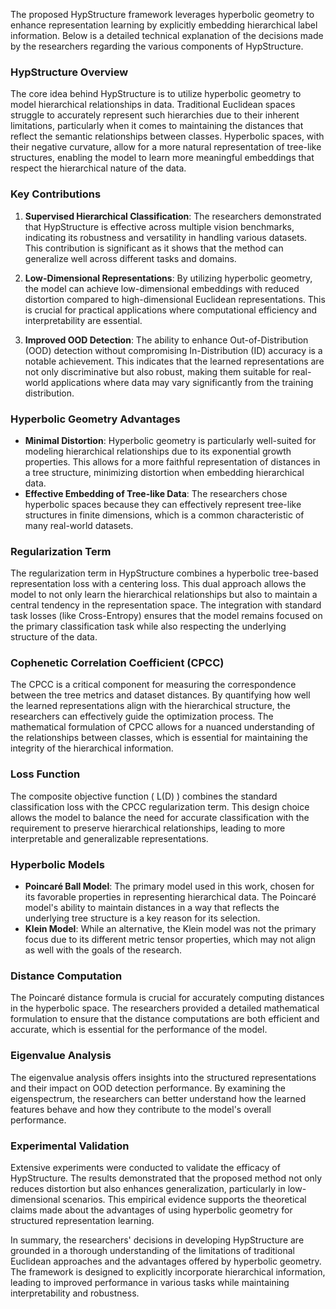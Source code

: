 The proposed HypStructure framework leverages hyperbolic geometry to enhance representation learning by explicitly embedding hierarchical label information. Below is a detailed technical explanation of the decisions made by the researchers regarding the various components of HypStructure.

### HypStructure Overview
The core idea behind HypStructure is to utilize hyperbolic geometry to model hierarchical relationships in data. Traditional Euclidean spaces struggle to accurately represent such hierarchies due to their inherent limitations, particularly when it comes to maintaining the distances that reflect the semantic relationships between classes. Hyperbolic spaces, with their negative curvature, allow for a more natural representation of tree-like structures, enabling the model to learn more meaningful embeddings that respect the hierarchical nature of the data.

### Key Contributions
1. **Supervised Hierarchical Classification**: The researchers demonstrated that HypStructure is effective across multiple vision benchmarks, indicating its robustness and versatility in handling various datasets. This contribution is significant as it shows that the method can generalize well across different tasks and domains.

2. **Low-Dimensional Representations**: By utilizing hyperbolic geometry, the model can achieve low-dimensional embeddings with reduced distortion compared to high-dimensional Euclidean representations. This is crucial for practical applications where computational efficiency and interpretability are essential.

3. **Improved OOD Detection**: The ability to enhance Out-of-Distribution (OOD) detection without compromising In-Distribution (ID) accuracy is a notable achievement. This indicates that the learned representations are not only discriminative but also robust, making them suitable for real-world applications where data may vary significantly from the training distribution.

### Hyperbolic Geometry Advantages
- **Minimal Distortion**: Hyperbolic geometry is particularly well-suited for modeling hierarchical relationships due to its exponential growth properties. This allows for a more faithful representation of distances in a tree structure, minimizing distortion when embedding hierarchical data.
- **Effective Embedding of Tree-like Data**: The researchers chose hyperbolic spaces because they can effectively represent tree-like structures in finite dimensions, which is a common characteristic of many real-world datasets.

### Regularization Term
The regularization term in HypStructure combines a hyperbolic tree-based representation loss with a centering loss. This dual approach allows the model to not only learn the hierarchical relationships but also to maintain a central tendency in the representation space. The integration with standard task losses (like Cross-Entropy) ensures that the model remains focused on the primary classification task while also respecting the underlying structure of the data.

### Cophenetic Correlation Coefficient (CPCC)
The CPCC is a critical component for measuring the correspondence between the tree metrics and dataset distances. By quantifying how well the learned representations align with the hierarchical structure, the researchers can effectively guide the optimization process. The mathematical formulation of CPCC allows for a nuanced understanding of the relationships between classes, which is essential for maintaining the integrity of the hierarchical information.

### Loss Function
The composite objective function \( L(D) \) combines the standard classification loss with the CPCC regularization term. This design choice allows the model to balance the need for accurate classification with the requirement to preserve hierarchical relationships, leading to more interpretable and generalizable representations.

### Hyperbolic Models
- **Poincaré Ball Model**: The primary model used in this work, chosen for its favorable properties in representing hierarchical data. The Poincaré model's ability to maintain distances in a way that reflects the underlying tree structure is a key reason for its selection.
- **Klein Model**: While an alternative, the Klein model was not the primary focus due to its different metric tensor properties, which may not align as well with the goals of the research.

### Distance Computation
The Poincaré distance formula is crucial for accurately computing distances in the hyperbolic space. The researchers provided a detailed mathematical formulation to ensure that the distance computations are both efficient and accurate, which is essential for the performance of the model.

### Eigenvalue Analysis
The eigenvalue analysis offers insights into the structured representations and their impact on OOD detection performance. By examining the eigenspectrum, the researchers can better understand how the learned features behave and how they contribute to the model's overall performance.

### Experimental Validation
Extensive experiments were conducted to validate the efficacy of HypStructure. The results demonstrated that the proposed method not only reduces distortion but also enhances generalization, particularly in low-dimensional scenarios. This empirical evidence supports the theoretical claims made about the advantages of using hyperbolic geometry for structured representation learning.

In summary, the researchers' decisions in developing HypStructure are grounded in a thorough understanding of the limitations of traditional Euclidean approaches and the advantages offered by hyperbolic geometry. The framework is designed to explicitly incorporate hierarchical information, leading to improved performance in various tasks while maintaining interpretability and robustness.